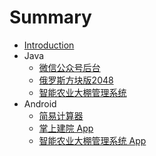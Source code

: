 # Summary

* [Introduction](README.md)
* Java
    * [微信公众号后台](java/wechart.md)
    * [俄罗斯方块版2048](java/game2048.md)
    * [智能农业大棚管理系统](java/smartmonitor.md)
* Android
    * [简易计算器](android/calculator.md)
    * [掌上建院 App](android/handhebiace.md)
    * [智能农业大棚管理系统 App](android/smartshed.md)

